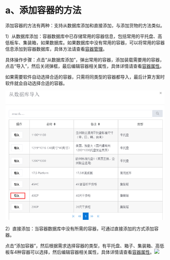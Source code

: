 # a、添加容器的方法

添加容器的方法有两种：支持从数据库添加和直接添加，与添加货物的方法类似。

1）从数据库添加：容器数据库中已存储常用的容器信息，包括常用的平托盘、高低板车、集装箱，如果数据库。如果数据库中没有常用的容器，可以将常用的容器信息添加到容器数据库，具体方法请查看[容器管理](https://doc.zhuangxiang.com/liu-3001-rong-qi-guan-li.html)。

具体操作步骤：点击“从数据库添加”，弹出常用的容器，添加装载需要用的容器，点击“导入”，然后关闭弹框，最后编辑容器相关属性，具体详情请查看[容器属性](https://legacy.gitbook.com/book/loadmaster/loadmaster-manual/edit#)。

如果需要软件自动选择合适的容器，只需将同类型的容器都导入，最后计算方案时软件就会自动选择合适的容器。

![](../../.gitbook/assets/7%20-%20副本.png)

2）直接添加：当容器数据库中没有所需的容器，可通过直接添加的方式添加容器。

点击“添加容器”，然后根据需求选择容器的类型，有平托盘、箱子、集装箱、高低板车4种容器可以选择，然后编辑容器相关属性，具体详情请查看[容器属性](https://legacy.gitbook.com/book/loadmaster/loadmaster-manual/edit#)。![](https://github.com/loadmaster/loadmaster-manual/tree/4f20f7e1d8eaa187d96657173bdf15a3c193db55/assets/nn.png)

